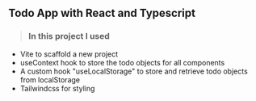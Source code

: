 ## Todo App with React and Typescript

> ### In this project I used

- Vite to scaffold a new project
- useContext hook to store the todo objects for all components
- A custom hook "useLocalStorage" to store and retrieve todo objects from localStorage
- Tailwindcss for styling

